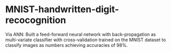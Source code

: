 # MNIST-handwritten-digit-recocognition
Via ANN: Built a feed-forward neural network with back-propagation as multi-variate classifier with cross-validation trained on the MNIST dataset to classify images as numbers achieving accuracies of 98%.
